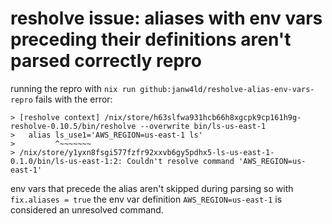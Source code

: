 # resholve issue: aliases with env vars preceding their definitions aren't parsed correctly repro

running the repro with `nix run github:janw4ld/resholve-alias-env-vars-repro` fails with the error:

```plaintext
> [resholve context] /nix/store/h63slfwa931hcb66h8xgcpk9cp161h9g-resholve-0.10.5/bin/resholve --overwrite bin/ls-us-east-1
>   alias ls_use1='AWS_REGION=us-east-1 ls'
>         ^~~~~~~~
> /nix/store/y1yxn8fsgi577fzfr92xxvb6gy5pdhx5-ls-us-east-1-0.1.0/bin/ls-us-east-1:2: Couldn't resolve command 'AWS_REGION=us-east-1'
```

env vars that precede the alias aren't skipped during parsing so with `fix.aliases = true` the env var definition `AWS_REGION=us-east-1` is considered an unresolved command.
